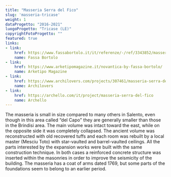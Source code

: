 ```yaml
---
title: "Masseria Serra del Fico"
slug: 'masseria-tricase'
weight: 1 
dataProgetto: "2016-2021"
luogoProgetto: "Tricase (LE)"
copyrightFotoProgetto: ""
featured: true
links:
- link:
    href: https://www.fassabortolo.it/it/referenze/-/ref/3343852/masseria-serra-del-fico
    name: Fassa Bortolo
- link:
    href: https://www.arketipomagazine.it/novantica-by-fassa-bortolo/
    name: Arketipo Magazine
- link:
    href: https://www.archilovers.com/projects/307461/masseria-serra-del-fico.html
    name: Archilovers
- link:
    href: https://archello.com/it/project/masseria-serra-del-fico
    name: Archello
---
```

The masseria is small in size compared to many others in Salento, even though in this area called “del Capo" they are generally smaller than those in the Brindisi area.
The main volume was intact toward the east, while on the opposite side it was completely collapsed. The ancient volume was reconstructed with old recovered tuffs and each room was rebuilt by a local master (Mesciu Toto) with star-vaulted and barrel-vaulted ceilings. All the parts interested by the expansion works were built with the same construction technique. In both cases a reinforced concrete structure was inserted within the masonries in order to improve the seismicity of the building. The masseria has a coat of arms dated 1769, but some parts of the foundations seem to belong to an earlier period.